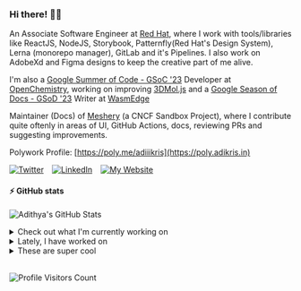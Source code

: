 ### Hi there! 👋🏻
  
An Associate Software Engineer at [Red Hat](https://www.redhat.com), where I work with tools/libraries like ReactJS, NodeJS, Storybook, Patternfly(Red Hat's Design System), Lerna (monorepo manager), GitLab and it's Pipelines. I also work on AdobeXd and Figma designs to keep the creative part of me alive.

I'm also a [Google Summer of Code - GSoC '23](https://summerofcode.withgoogle.com/) Developer at [OpenChemistry](https://openchemistry.org), working on improving [3DMol.js](https://github.com/3dmol/3Dmol.js) and a [Google Season of Docs - GSoD '23](https://developers.google.com/season-of-docs) Writer at [WasmEdge](https://github.com/WasmEdge)

Maintainer (Docs) of [Meshery](https://github.com/meshery) (a CNCF Sandbox Project), where I contribute quite oftenly in areas of UI, GitHub Actions, docs, reviewing PRs and suggesting improvements.

Polywork Profile: [https://poly.me/adiiikris](https://poly.adikris.in)

[![Twitter](https://img.shields.io/badge/-@adii_kris-%231DA1F2?style=for-the-badge&logo=twitter&logoColor=ffffff)](https:/twitter.adikris.in) &ensp;
[![LinkedIn](https://img.shields.io/badge/-Adithya%20Krishna-%230A67C3?style=for-the-badge&logo=linkedin&logoColor=ffffff)](https://linkedin.adikris.in/) &ensp;
[![My Website](https://img.shields.io/badge/-My%20Website-%230A67C3?style=for-the-badge)](https://adikris.in/)

#### ⚡️ GitHub stats

![Adithya's GitHub Stats](https://github-readme-stats.vercel.app/api?username=adithyaakrishna&show_icons=true&hide_border=true&title_color=fff&icon_color=79ff97&text_color=9f9f9f&bg_color=151515)


<details>
  <summary>Check out what I'm currently working on</summary>
  
  - [WasmEdge/docs](https://github.com/WasmEdge/docs) -  (3 days ago)
  - [3dmol/3Dmol.js](https://github.com/3dmol/3Dmol.js) - WebGL accelerated JavaScript molecular graphics library (4 days ago)
  - [adithyaakrishna/dotfiles](https://github.com/adithyaakrishna/dotfiles) - My Personal Configuration for GH CodeSpaces (4 days ago)
  - [meshery/meshery](https://github.com/meshery/meshery) - Meshery, the cloud native manager (1 week ago)
  - [facebook/docusaurus](https://github.com/facebook/docusaurus) - Easy to maintain open source documentation websites. (1 week ago)
</details>

<details>
  <summary>Lately, I have worked on</summary>
  
  - [[Feat] - Enabled Concurrency for Deploy Workflow](https://github.com/WasmEdge/docs/pull/113) on [WasmEdge/docs](https://github.com/WasmEdge/docs) (2 days ago)
  - [[Chore] - Updated CI and Added Caching Feature](https://github.com/3dmol/3Dmol.js/pull/691) on [3dmol/3Dmol.js](https://github.com/3dmol/3Dmol.js) (2 days ago)
  - [[Chore] - Enabled Concurrency for Deploy Workflow](https://github.com/WasmEdge/docs/pull/111) on [WasmEdge/docs](https://github.com/WasmEdge/docs) (2 days ago)
  - [fix: CI workflows bug and linting](https://github.com/WasmEdge/docs/pull/109) on [WasmEdge/docs](https://github.com/WasmEdge/docs) (3 days ago)
  - [[Docs] Remove Unnecessary Docs and Reorganised Others](https://github.com/WasmEdge/WasmEdge/pull/2593) on [WasmEdge/WasmEdge](https://github.com/WasmEdge/WasmEdge) (4 days ago)
</details>

<details>
  <summary>These are super cool</summary>
  
  - [STEllAR-GROUP/hpx](https://github.com/STEllAR-GROUP/hpx) - The C&#43;&#43; Standard Library for Parallelism and Concurrency (2 days ago)
  - [Skyscanner/backpack](https://github.com/Skyscanner/backpack) - Backpack Design System (2 days ago)
  - [amplication/amplication](https://github.com/amplication/amplication) - 🔥🔥🔥 Open-source backend development platform. Build production-ready services without wasting time on repetitive coding. (3 days ago)
  - [immutable-js/immutable-js](https://github.com/immutable-js/immutable-js) - Immutable persistent data collections for Javascript which increase efficiency and simplicity. (4 days ago)
  - [NASA-AMMOS/aerie-ui](https://github.com/NASA-AMMOS/aerie-ui) - The client application for Aerie. (4 days ago)
</details>

<br> 

![Profile Visitors Count](https://profile-counter.glitch.me/adithyaakrishna/count.svg)
